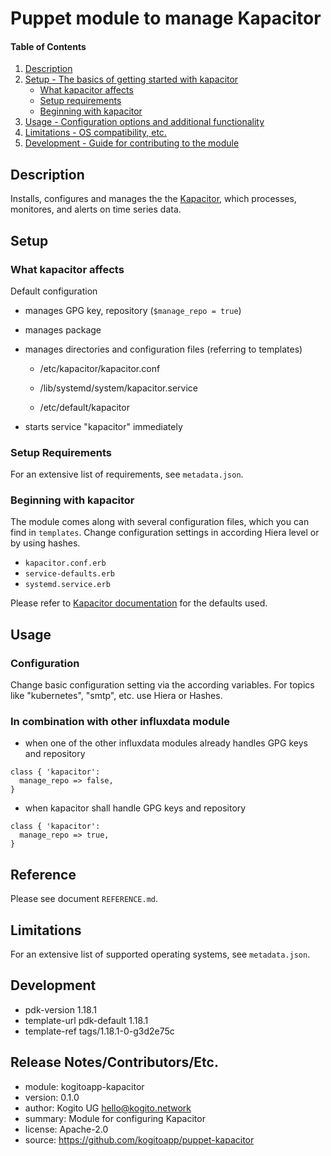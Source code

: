 # Puppet module to manage Kapacitor

#### Table of Contents

1. [Description](#description)
2. [Setup - The basics of getting started with kapacitor](#setup)
   - [What kapacitor affects](#what-kapacitor-affects)
   - [Setup requirements](#setup-requirements)
   - [Beginning with kapacitor](#beginning-with-kapacitor)
3. [Usage - Configuration options and additional functionality](#usage)
4. [Limitations - OS compatibility, etc.](#limitations)
5. [Development - Guide for contributing to the module](#development)

## Description

Installs, configures and manages the the [Kapacitor](https://github.com/influxdata/kapacitor),
which processes, monitores, and alerts on time series data.

## Setup

### What kapacitor affects

Default configuration

- manages GPG key, repository (`$manage_repo = true`)

- manages package

- manages directories and configuration files (referring to templates)

  - /etc/kapacitor/kapacitor.conf

  - /lib/systemd/system/kapacitor.service

  - /etc/default/kapacitor

- starts service "kapacitor" immediately

### Setup Requirements

For an extensive list of requirements, see `metadata.json`.

### Beginning with kapacitor

The module comes along with several configuration files, which you can find in
`templates`. Change configuration settings in according Hiera level or by using hashes.

- `kapacitor.conf.erb`
- `service-defaults.erb`
- `systemd.service.erb`

Please refer to [Kapacitor documentation](https://www.influxdata.com/time-series-platform/kapacitor/)
for the defaults used.

## Usage

### Configuration

Change basic configuration setting via the according variables.
For topics like "kubernetes", "smtp", etc. use Hiera or Hashes.

### In combination with other influxdata module

- when one of the other influxdata modules already handles GPG keys and repository

```
class { 'kapacitor':
  manage_repo => false,
}
```

- when kapacitor shall handle GPG keys and repository

```
class { 'kapacitor':
  manage_repo => true,
}
```

## Reference

Please see document `REFERENCE.md`.

## Limitations

For an extensive list of supported operating systems, see `metadata.json`.

## Development

- pdk-version 1.18.1
- template-url pdk-default 1.18.1
- template-ref tags/1.18.1-0-g3d2e75c

## Release Notes/Contributors/Etc.

- module: kogitoapp-kapacitor
- version: 0.1.0
- author: Kogito UG <hello@kogito.network>
- summary: Module for configuring Kapacitor
- license: Apache-2.0
- source: https://github.com/kogitoapp/puppet-kapacitor
